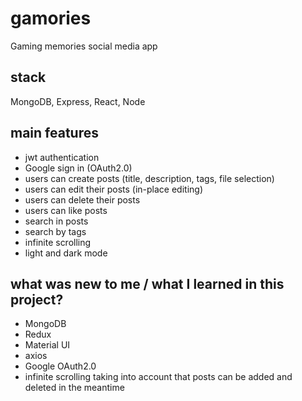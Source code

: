# gamories
Gaming memories social media app

## stack
MongoDB, Express, React, Node

## main features
- jwt authentication
- Google sign in (OAuth2.0)
- users can create posts (title, description, tags, file selection)
- users can edit their posts (in-place editing)
- users can delete their posts
- users can like posts
- search in posts
- search by tags
- infinite scrolling
- light and dark mode


## what was new to me / what I learned in this project?
- MongoDB
- Redux
- Material UI
- axios
- Google OAuth2.0
- infinite scrolling taking into account that posts can be added and deleted in the meantime
